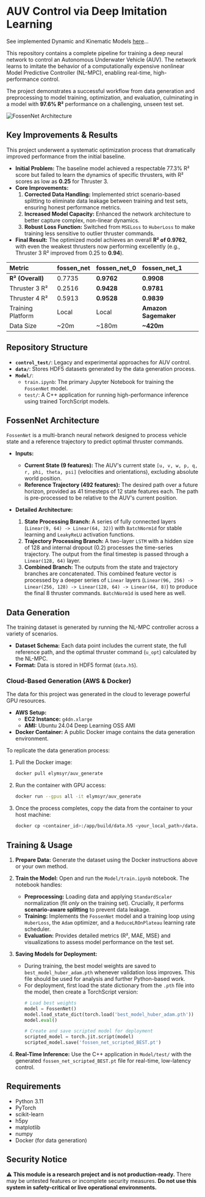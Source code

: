 # AUV Control via Deep Imitation Learning

See implemented Dynamic and Kinematic Models [here](https://github.com/elymsyr/auv_control_system/blob/main/docs/DYNAMICS_README.md)...

This repository contains a complete pipeline for training a deep neural network to control an Autonomous Underwater Vehicle (AUV). The network learns to imitate the behavior of a computationally expensive nonlinear Model Predictive Controller (NL-MPC), enabling real-time, high-performance control.

The project demonstrates a successful workflow from data generation and preprocessing to model training, optimization, and evaluation, culminating in a model with **97.6% R²** performance on a challenging, unseen test set.

![FossenNet Architecture](docs/media/fossennn.png)

## Key Improvements & Results

This project underwent a systematic optimization process that dramatically improved performance from the initial baseline.

*   **Initial Problem:** The baseline model achieved a respectable 77.3% R² score but failed to learn the dynamics of specific thrusters, with R² scores as low as **0.25** for Thruster 3.
*   **Core Improvements:**
    1.  **Corrected Data Handling:** Implemented strict scenario-based splitting to eliminate data leakage between training and test sets, ensuring honest performance metrics.
    2.  **Increased Model Capacity:** Enhanced the network architecture to better capture complex, non-linear dynamics.
    3.  **Robust Loss Function:** Switched from `MSELoss` to `HuberLoss` to make training less sensitive to outlier thruster commands.
*   **Final Result:** The optimized model achieves an overall **R² of 0.9762**, with even the weakest thrusters now performing excellently (e.g., Thruster 3 R² improved from 0.25 to **0.94**).

| Metric | fossen_net | **fossen_net_0** | **fossen_net_1** |
| :--- | :--- | :--- | :--- |
| **R² (Overall)** | 0.7735 | **0.9762** | **0.9908** |
| Thruster 3 R² | 0.2516 | **0.9428** | **0.9781** |
| Thruster 4 R² | 0.5913 | **0.9528** | **0.9839** |
| Training Platform | Local | Local | **Amazon Sagemaker** |
| Data Size | ~20m | ~180m | **~420m** |

## Repository Structure

-   **`control_test/`**: Legacy and experimental approaches for AUV control.
-   **`data/`**: Stores HDF5 datasets generated by the data generation process.
-   **`Model/`**:
    -   `train.ipynb`: The primary Jupyter Notebook for training the `FossenNet` model.
    -   `test/`: A C++ application for running high-performance inference using trained TorchScript models.

## FossenNet Architecture

`FossenNet` is a multi-branch neural network designed to process vehicle state and a reference trajectory to predict optimal thruster commands.

*   **Inputs:**
    *   **Current State (9 features):** The AUV's current state `[u, v, w, p, q, r, phi, theta, psi]` (velocities and orientations), excluding absolute world position.
    *   **Reference Trajectory (492 features):** The desired path over a future horizon, provided as 41 timesteps of 12 state features each. The path is pre-processed to be relative to the AUV's current position.

*   **Detailed Architecture:**
    1.  **State Processing Branch:** A series of fully connected layers (`Linear(9, 64) -> Linear(64, 32)`) with `BatchNorm1d` for stable learning and `LeakyReLU` activation functions.
    2.  **Trajectory Processing Branch:** A two-layer `LSTM` with a hidden size of 128 and internal dropout (0.2) processes the time-series trajectory. The output from the final timestep is passed through a `Linear(128, 64)` layer.
    3.  **Combined Branch:** The outputs from the state and trajectory branches are concatenated. This combined feature vector is processed by a deeper series of `Linear` layers (`Linear(96, 256) -> Linear(256, 128) -> Linear(128, 64) -> Linear(64, 8)`) to produce the final 8 thruster commands. `BatchNorm1d` is used here as well.

## Data Generation

The training dataset is generated by running the NL-MPC controller across a variety of scenarios.

*   **Dataset Schema:** Each data point includes the current state, the full reference path, and the optimal thruster command (`u_opt`) calculated by the NL-MPC.
*   **Format:** Data is stored in HDF5 format (`data.h5`).

### Cloud-Based Generation (AWS & Docker)

The data for this project was generated in the cloud to leverage powerful GPU resources.

*   **AWS Setup:**
    *   **EC2 Instance:** `g4dn.xlarge`
    *   **AMI:** Ubuntu 24.04 Deep Learning OSS AMI
*   **Docker Container:** A public Docker image contains the data generation environment.

To replicate the data generation process:

1.  Pull the Docker image:
    ```sh
    docker pull elymsyr/auv_generate
    ```
2.  Run the container with GPU access:
    ```sh
    docker run --gpus all -it elymsyr/auv_generate
    ```
3.  Once the process completes, copy the data from the container to your host machine:
    ```sh
    docker cp <container_id>:/app/build/data.h5 <your_local_path>/data.h5
    ```

## Training & Usage

1.  **Prepare Data:** Generate the dataset using the Docker instructions above or your own method.

2.  **Train the Model:** Open and run the `Model/train.ipynb` notebook. The notebook handles:
    *   **Preprocessing:** Loading data and applying `StandardScaler` normalization (fit *only* on the training set). Crucially, it performs **scenario-aware splitting** to prevent data leakage.
    *   **Training:** Implements the `FossenNet` model and a training loop using `HuberLoss`, the `Adam` optimizer, and a `ReduceLROnPlateau` learning rate scheduler.
    *   **Evaluation:** Provides detailed metrics (R², MAE, MSE) and visualizations to assess model performance on the test set.

3.  **Saving Models for Deployment:**
    *   During training, the best model weights are saved to `best_model_huber_adam.pth` whenever validation loss improves. This file should be used for analysis and further Python-based work.
    *   For deployment, first load the state dictionary from the `.pth` file into the model, then create a TorchScript version:
        ```python
        # Load best weights
        model = FossenNet()
        model.load_state_dict(torch.load('best_model_huber_adam.pth'))
        model.eval()

        # Create and save scripted model for deployment
        scripted_model = torch.jit.script(model)
        scripted_model.save('fossen_net_scripted_BEST.pt')
        ```

4.  **Real-Time Inference:** Use the C++ application in `Model/test/` with the generated `fossen_net_scripted_BEST.pt` file for real-time, low-latency control.

## Requirements

-   Python 3.11
-   PyTorch
-   scikit-learn
-   h5py
-   matplotlib
-   numpy
-   Docker (for data generation)

## Security Notice

⚠️ **This module is a research project and is not production-ready.**
There may be untested features or incomplete security measures.
**Do not use this system in safety-critical or live operational environments.**
